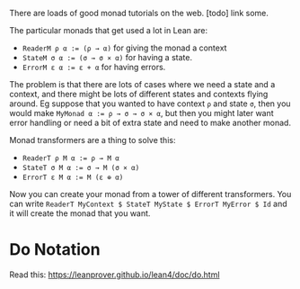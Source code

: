 
There are loads of good monad tutorials on the web. [todo] link some.

The particular monads that get used a lot in Lean are:
- `ReaderM ρ α := (ρ → α)` for giving the monad a context
- `StateM σ α := (σ → σ × α)` for having a state.
- `ErrorM ε α := ε + α` for having errors.

The problem is that there are lots of cases where we need a state and a context, and there might be lots of different states and contexts flying around. Eg suppose that you wanted to have context `ρ` and state `σ`, then you would make `MyMonad α := ρ → σ → σ × α`, but then you might later want error handling or need a bit of extra state and need to make another monad.

Monad transformers are a thing to solve this:

- `ReaderT ρ M α := ρ → M α`
- `StateT σ M α := σ → M (σ × α)`
- `ErrorT ε M α := M (ε ⊕ α)`

Now you can create your monad from a tower of different transformers. You can write `ReaderT MyContext $ StateT MyState $ ErrorT MyError $ Id` and it will create the monad that you want.

# Do Notation

Read this: https://leanprover.github.io/lean4/doc/do.html
